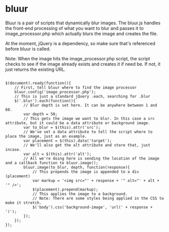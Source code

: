 bluur
=====

Bluur is a pair of scripts that dynamically blur images. The bluur.js handles the front-end processing of what you want to blur and passes it to image_processor.php which actually blurs the image and creates the file. 

At the moment, jQuery is a dependency, so make sure that's referenced before bluur is called.

Note: When the image hits the image_processor.php script, the script checks to see if the image already exists and creates it if need be. If not, it just returns the existing URL. 

```

$(document).ready(function(){
	// First, tell bluur where to find the image processor
	bluur.config('image_processor.php');
	// This is just a standard jQuery .each, searching for .blur
	$('.blur').each(function(){
		// Blur depth is set here. It can be anywhere between 1 and 60.
		var depth = 50;
		// This gets the image we want to blur. In this case a src attribute, but it could be a data attribute or background image.
		var to_blur = $(this).attr('src');
		// We've set a data attribute to tell the script where to place the image, just as an example.
		var placement = $(this).data('target');
		// We'll also get the alt attribute and store that, just incase.
		var alt = $(this).attr('alt');
		// All we're doing here is sending the location of the image and a callback function to bluur.image();
		bluur.image(to_blur, depth, function(response){
			// This prepends the image is appended to a div (placement)
			var markup = '<img src="' + response + '" alt="' + alt + '" />';
			$(placement).prepend(markup);
			// This applies the image to a background.
			// Note: There are some styles being applied in the CSS to make it stretch.
			$('body').css('background-image', 'url(' + response + ')');
		});
	});
});

```
